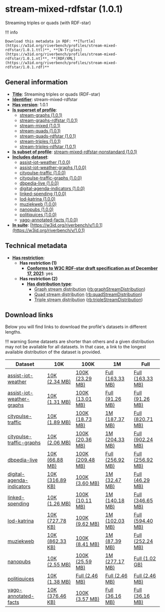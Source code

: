 # stream-mixed-rdfstar (1.0.1)

Streaming triples or quads (with RDF-star)

!!! info

    Download this metadata in RDF: **[Turtle](https://w3id.org/riverbench/profiles/stream-mixed-rdfstar/1.0.1.ttl)**, **[N-Triples](https://w3id.org/riverbench/profiles/stream-mixed-rdfstar/1.0.1.nt)**, **[RDF/XML](https://w3id.org/riverbench/profiles/stream-mixed-rdfstar/1.0.1.rdf)**



## General information

- **<abbr title="A name given to the resource.">Title</abbr>**: Streaming triples or quads (RDF-star)
- **<abbr title="An unambiguous reference to the resource within a given context.">Identifier</abbr>**: stream-mixed-rdfstar
- **<abbr title="Version tag of an artifact">Has version</abbr>**: 1.0.1
- **<abbr title="Indicates that this profile contains all datasets of the other profile">Is superset of profile</abbr>**: 
    - [stream-graphs (1.0.1)](https://w3id.org/riverbench/profiles/stream-graphs/1.0.1)
    - [stream-graphs-rdfstar (1.0.1)](https://w3id.org/riverbench/profiles/stream-graphs-rdfstar/1.0.1)
    - [stream-mixed (1.0.1)](https://w3id.org/riverbench/profiles/stream-mixed/1.0.1)
    - [stream-quads (1.0.1)](https://w3id.org/riverbench/profiles/stream-quads/1.0.1)
    - [stream-quads-rdfstar (1.0.1)](https://w3id.org/riverbench/profiles/stream-quads-rdfstar/1.0.1)
    - [stream-triples (1.0.1)](https://w3id.org/riverbench/profiles/stream-triples/1.0.1)
    - [stream-triples-rdfstar (1.0.1)](https://w3id.org/riverbench/profiles/stream-triples-rdfstar/1.0.1)
- **<abbr title="Indicates that this profile's datasets are all in the other profile">Is subset of profile</abbr>**: [stream-mixed-rdfstar-nonstandard (1.0.1)](https://w3id.org/riverbench/profiles/stream-mixed-rdfstar-nonstandard/1.0.1)
- **<abbr title="Indicates which datasets are included in the profile">Includes dataset</abbr>**: 
    - [assist-iot-weather (1.0.0)](https://w3id.org/riverbench/datasets/assist-iot-weather/1.0.0)
    - [assist-iot-weather-graphs (1.0.0)](https://w3id.org/riverbench/datasets/assist-iot-weather-graphs/1.0.0)
    - [citypulse-traffic (1.0.0)](https://w3id.org/riverbench/datasets/citypulse-traffic/1.0.0)
    - [citypulse-traffic-graphs (1.0.0)](https://w3id.org/riverbench/datasets/citypulse-traffic-graphs/1.0.0)
    - [dbpedia-live (1.0.0)](https://w3id.org/riverbench/datasets/dbpedia-live/1.0.0)
    - [digital-agenda-indicators (1.0.0)](https://w3id.org/riverbench/datasets/digital-agenda-indicators/1.0.0)
    - [linked-spending (1.0.0)](https://w3id.org/riverbench/datasets/linked-spending/1.0.0)
    - [lod-katrina (1.0.0)](https://w3id.org/riverbench/datasets/lod-katrina/1.0.0)
    - [muziekweb (1.0.0)](https://w3id.org/riverbench/datasets/muziekweb/1.0.0)
    - [nanopubs (1.0.0)](https://w3id.org/riverbench/datasets/nanopubs/1.0.0)
    - [politiquices (1.0.0)](https://w3id.org/riverbench/datasets/politiquices/1.0.0)
    - [yago-annotated-facts (1.0.0)](https://w3id.org/riverbench/datasets/yago-annotated-facts/1.0.0)
- **<abbr title="Indicates the benchmark suite to which a dataset or profile belongs">In suite</abbr>**: [https://w3id.org/riverbench/v/1.0.1](https://w3id.org/riverbench/v/1.0.1)

## Technical metadata

- **<abbr title="Has profile restriction. The restrictions are joined with the AND operator.">Has restriction</abbr>**: 
    - **Has restriction (1)**    
        - **<abbr title="Whether the dataset is RDF-star compliant, i.e., does not use any non-standard features. Note that all standard RDF 1.1 datasets also qualify, as RDF-star is a superset of RDF 1.1.">Conforms to W3C RDF-star draft specification as of December 17, 2021</abbr>**: yes
    - **Has restriction (2)**    
        - **<abbr title="Indicates the type of RiverBench dataset distribution">Has distribution type</abbr>**:     
            - <abbr title="The dataset is distributed as a stream of named RDF graphs.">Graph stream distribution</abbr> ([rb:graphStreamDistribution](https://w3id.org/riverbench/schema/metadata#graphStreamDistribution))
            - <abbr title="The dataset is distributed as a stream of RDF quads.">Quad stream distribution</abbr> ([rb:quadStreamDistribution](https://w3id.org/riverbench/schema/metadata#quadStreamDistribution))
            - <abbr title="The dataset is distributed as a stream of RDF triples.">Triple stream distribution</abbr> ([rb:tripleStreamDistribution](https://w3id.org/riverbench/schema/metadata#tripleStreamDistribution))


## Download links

Below you will find links to download the profile's datasets in different lengths.

!!! warning
    Some datasets are shorter than others and a given distribution may not be available for all datasets.
    In that case, a link to the longest available distribution of the dataset is provided.

Dataset | 10K | 100K | 1M | Full
--- | --- | --- | --- | ---
[assist-iot-weather](https://w3id.org/riverbench/datasets/assist-iot-weather/1.0.0) | [10K (2.34 MB)](https://w3id.org/riverbench/datasets/assist-iot-weather/1.0.0/files/stream_10K.tar.gz) | [100K (23.29 MB)](https://w3id.org/riverbench/datasets/assist-iot-weather/1.0.0/files/stream_100K.tar.gz) | [Full (163.33 MB)](https://w3id.org/riverbench/datasets/assist-iot-weather/1.0.0/files/stream_full.tar.gz) | [Full (163.33 MB)](https://w3id.org/riverbench/datasets/assist-iot-weather/1.0.0/files/stream_full.tar.gz)
[assist-iot-weather-graphs](https://w3id.org/riverbench/datasets/assist-iot-weather-graphs/1.0.0) | [10K (1.31 MB)](https://w3id.org/riverbench/datasets/assist-iot-weather-graphs/1.0.0/files/stream_10K.tar.gz) | [100K (13.01 MB)](https://w3id.org/riverbench/datasets/assist-iot-weather-graphs/1.0.0/files/stream_100K.tar.gz) | [Full (91.26 MB)](https://w3id.org/riverbench/datasets/assist-iot-weather-graphs/1.0.0/files/stream_full.tar.gz) | [Full (91.26 MB)](https://w3id.org/riverbench/datasets/assist-iot-weather-graphs/1.0.0/files/stream_full.tar.gz)
[citypulse-traffic](https://w3id.org/riverbench/datasets/citypulse-traffic/1.0.0) | [10K (1.89 MB)](https://w3id.org/riverbench/datasets/citypulse-traffic/1.0.0/files/stream_10K.tar.gz) | [100K (18.73 MB)](https://w3id.org/riverbench/datasets/citypulse-traffic/1.0.0/files/stream_100K.tar.gz) | [1M (187.37 MB)](https://w3id.org/riverbench/datasets/citypulse-traffic/1.0.0/files/stream_1M.tar.gz) | [Full (820.71 MB)](https://w3id.org/riverbench/datasets/citypulse-traffic/1.0.0/files/stream_full.tar.gz)
[citypulse-traffic-graphs](https://w3id.org/riverbench/datasets/citypulse-traffic-graphs/1.0.0) | [10K (2.06 MB)](https://w3id.org/riverbench/datasets/citypulse-traffic-graphs/1.0.0/files/stream_10K.tar.gz) | [100K (20.36 MB)](https://w3id.org/riverbench/datasets/citypulse-traffic-graphs/1.0.0/files/stream_100K.tar.gz) | [1M (204.33 MB)](https://w3id.org/riverbench/datasets/citypulse-traffic-graphs/1.0.0/files/stream_1M.tar.gz) | [Full (902.24 MB)](https://w3id.org/riverbench/datasets/citypulse-traffic-graphs/1.0.0/files/stream_full.tar.gz)
[dbpedia-live](https://w3id.org/riverbench/datasets/dbpedia-live/1.0.0) | [10K (66.88 MB)](https://w3id.org/riverbench/datasets/dbpedia-live/1.0.0/files/stream_10K.tar.gz) | [100K (209.48 MB)](https://w3id.org/riverbench/datasets/dbpedia-live/1.0.0/files/stream_100K.tar.gz) | [Full (256.92 MB)](https://w3id.org/riverbench/datasets/dbpedia-live/1.0.0/files/stream_full.tar.gz) | [Full (256.92 MB)](https://w3id.org/riverbench/datasets/dbpedia-live/1.0.0/files/stream_full.tar.gz)
[digital-agenda-indicators](https://w3id.org/riverbench/datasets/digital-agenda-indicators/1.0.0) | [10K (316.89 KB)](https://w3id.org/riverbench/datasets/digital-agenda-indicators/1.0.0/files/stream_10K.tar.gz) | [100K (3.60 MB)](https://w3id.org/riverbench/datasets/digital-agenda-indicators/1.0.0/files/stream_100K.tar.gz) | [1M (32.47 MB)](https://w3id.org/riverbench/datasets/digital-agenda-indicators/1.0.0/files/stream_1M.tar.gz) | [Full (46.29 MB)](https://w3id.org/riverbench/datasets/digital-agenda-indicators/1.0.0/files/stream_full.tar.gz)
[linked-spending](https://w3id.org/riverbench/datasets/linked-spending/1.0.0) | [10K (1.26 MB)](https://w3id.org/riverbench/datasets/linked-spending/1.0.0/files/stream_10K.tar.gz) | [100K (10.11 MB)](https://w3id.org/riverbench/datasets/linked-spending/1.0.0/files/stream_100K.tar.gz) | [1M (140.18 MB)](https://w3id.org/riverbench/datasets/linked-spending/1.0.0/files/stream_1M.tar.gz) | [Full (346.65 MB)](https://w3id.org/riverbench/datasets/linked-spending/1.0.0/files/stream_full.tar.gz)
[lod-katrina](https://w3id.org/riverbench/datasets/lod-katrina/1.0.0) | [10K (727.78 KB)](https://w3id.org/riverbench/datasets/lod-katrina/1.0.0/files/stream_10K.tar.gz) | [100K (9.62 MB)](https://w3id.org/riverbench/datasets/lod-katrina/1.0.0/files/stream_100K.tar.gz) | [1M (102.03 MB)](https://w3id.org/riverbench/datasets/lod-katrina/1.0.0/files/stream_1M.tar.gz) | [Full (594.40 MB)](https://w3id.org/riverbench/datasets/lod-katrina/1.0.0/files/stream_full.tar.gz)
[muziekweb](https://w3id.org/riverbench/datasets/muziekweb/1.0.0) | [10K (862.33 KB)](https://w3id.org/riverbench/datasets/muziekweb/1.0.0/files/stream_10K.tar.gz) | [100K (8.41 MB)](https://w3id.org/riverbench/datasets/muziekweb/1.0.0/files/stream_100K.tar.gz) | [1M (87.39 MB)](https://w3id.org/riverbench/datasets/muziekweb/1.0.0/files/stream_1M.tar.gz) | [Full (252.24 MB)](https://w3id.org/riverbench/datasets/muziekweb/1.0.0/files/stream_full.tar.gz)
[nanopubs](https://w3id.org/riverbench/datasets/nanopubs/1.0.0) | [10K (2.55 MB)](https://w3id.org/riverbench/datasets/nanopubs/1.0.0/files/stream_10K.tar.gz) | [100K (25.59 MB)](https://w3id.org/riverbench/datasets/nanopubs/1.0.0/files/stream_100K.tar.gz) | [1M (277.17 MB)](https://w3id.org/riverbench/datasets/nanopubs/1.0.0/files/stream_1M.tar.gz) | [Full (1.02 GB)](https://w3id.org/riverbench/datasets/nanopubs/1.0.0/files/stream_full.tar.gz)
[politiquices](https://w3id.org/riverbench/datasets/politiquices/1.0.0) | [10K (1.38 MB)](https://w3id.org/riverbench/datasets/politiquices/1.0.0/files/stream_10K.tar.gz) | [Full (2.46 MB)](https://w3id.org/riverbench/datasets/politiquices/1.0.0/files/stream_full.tar.gz) | [Full (2.46 MB)](https://w3id.org/riverbench/datasets/politiquices/1.0.0/files/stream_full.tar.gz) | [Full (2.46 MB)](https://w3id.org/riverbench/datasets/politiquices/1.0.0/files/stream_full.tar.gz)
[yago-annotated-facts](https://w3id.org/riverbench/datasets/yago-annotated-facts/1.0.0) | [10K (376.46 KB)](https://w3id.org/riverbench/datasets/yago-annotated-facts/1.0.0/files/stream_10K.tar.gz) | [100K (3.57 MB)](https://w3id.org/riverbench/datasets/yago-annotated-facts/1.0.0/files/stream_100K.tar.gz) | [Full (36.16 MB)](https://w3id.org/riverbench/datasets/yago-annotated-facts/1.0.0/files/stream_full.tar.gz) | [Full (36.16 MB)](https://w3id.org/riverbench/datasets/yago-annotated-facts/1.0.0/files/stream_full.tar.gz)